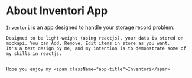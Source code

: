 # About Inventori App
            
 `Inventori` is an app designed to handle your storage record problem.<br/>

    Designed to be light-weight (using reactjs), your data is stored on mockapi. You can Add, Remove, Edit items in store as you want.
    It's a test design by me, and my intention is to demonstrate some of my skills in reactjs.

 
    Hope you enjoy my <span className="app-title">Inventori</span>
      
            